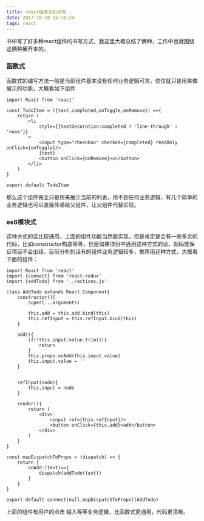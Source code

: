 ```yaml
---
title: react组件该如何写
date: 2017-10-10 15:10:24
tags: react
---
```


书中写了好多种react组件的书写方式，我这里大概总结了俩种，工作中也就围绕这俩种展开来的。

### 函数式

函数式的编写方法一般是当前组件基本没有任何业务逻辑可言，仅仅就只是用来做展示的功能，大概看如下组件

```
import React from 'react'

const TodoItem = ({text,completed,onToggle,onRemove}) =>{
    return (
        <li
            style={{textDecoration:completed ? 'line-through' : 'none'}}
        >
            <input type="checkbox" checked={completed} readOnly onClick={onToggle}/>
            {text}
            <button onClick={onRemove}>x</button>
        </li>
    )
}

export default TodoItem
```
那么这个组件完全只是用来展示当前的列表，用不到任何业务逻辑，有几个简单的业务逻辑也可以直接传递给父组件，让父组件代替实现。

### es6模块式

这种方式的话比较通用，上面的组件功能当然能实现，但是肯定是会有一些多余的代码，比如constructor构造等等，但是如果项目中通用这种方式的话，起码能保证项目不会出错，目前分析的话有的组件业务逻辑较多，推荐用这种方式，大概看下面的组件：

```
import React from 'react'
import {connect} from 'react-redux'
import {addTodo} from '../actions.js'

class AddTodo extends React.Component{
    constructor(){
        super(...arguments)

        this.add = this.add.bind(this)
        this.refInput = this.refInput.bind(this)
    }

    add(){
        if(!this.input.value.trim()){
            return
        }
        this.props.onAdd(this.input.value)
        this.input.value = ''
    }


    refInput(node){
        this.input = node
    }

    render(){
        return (
            <div>
                <input ref={this.refInput}/>
                <button onClick={this.add}>add</button>
            </div>
        )
    }
}

const mapDispatchToProps = (dispatch) => {
    return {
        onAdd:(text)=>{
            dispatch(addTodo(text))
        }
    }
}

export default connect(null,mapDispatchToProps)(AddTodo)
```

上面的组件有用户的点击 输入等等业务逻辑，比函数式更通用，代码更清晰。